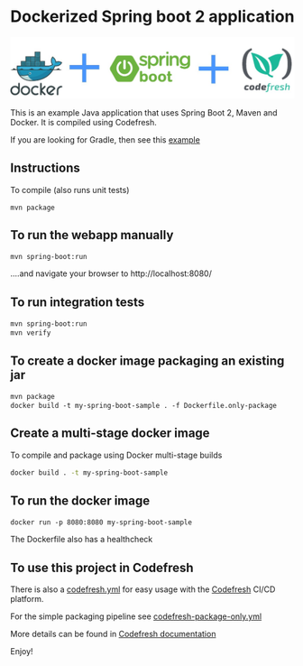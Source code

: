 # Dockerized Spring boot 2 application

![Docker plus Spring Boot plus Codefresh](docker-spring-boot-codefresh.jpg)

This is an example Java application that uses Spring Boot 2, Maven and Docker.
It is compiled using Codefresh.

If you are looking for Gradle, then see this [example](https://github.com/codefresh-contrib/gradle-sample-app)


## Instructions

To compile (also runs unit tests)

```
mvn package
```

## To run the webapp manually

```
mvn spring-boot:run
```

....and navigate your browser to  http://localhost:8080/

## To run integration tests

```
mvn spring-boot:run
mvn verify
```

## To create a docker image packaging an existing jar

```
mvn package
docker build -t my-spring-boot-sample . -f Dockerfile.only-package
```

## Create a multi-stage docker image

To compile and package using Docker multi-stage builds

```bash
docker build . -t my-spring-boot-sample
```


## To run the docker image

```
docker run -p 8080:8080 my-spring-boot-sample
```

The Dockerfile also has a healthcheck

## To use this project in Codefresh 


There is also a [codefresh.yml](codefresh.yml) for easy usage with the [Codefresh](codefresh.io) CI/CD platform.

For the simple packaging pipeline see [codefresh-package-only.yml](codefresh-package-only.yml)


More details can be found in [Codefresh documentation](https://codefresh.io/docs/docs/learn-by-example/java/spring-boot-2/)


Enjoy!

